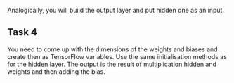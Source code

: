 Analogically, you will build the output layer and put hidden one as an input.

## Task 4

You need to come up with the dimensions of the weights and biases and create then as TensorFlow variables. Use the same initialisation methods as for the hidden layer. The output is the result of multiplication hidden and weights and then adding the bias.
